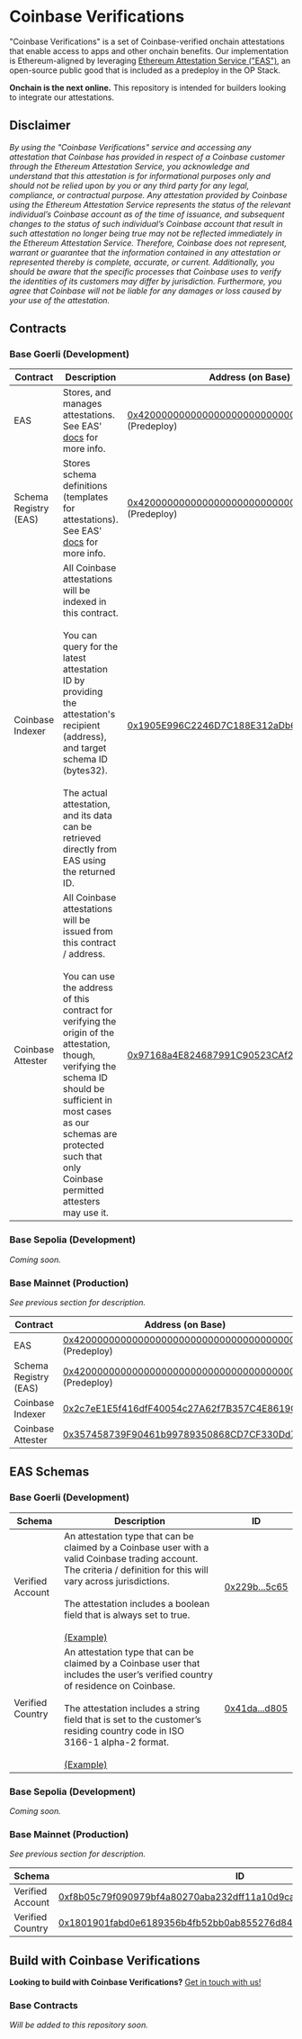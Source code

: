 # Coinbase Verifications

"Coinbase Verifications" is a set of Coinbase-verified onchain attestations that enable access to apps and other onchain benefits. Our implementation is Ethereum-aligned by leveraging [Ethereum Attestation Service ("EAS")](https://attest.sh/), an open-source public good that is included as a predeploy in the OP Stack.

**Onchain is the next online.** This repository is intended for builders looking to integrate our attestations.


## Disclaimer

_By using the "Coinbase Verifications" service and accessing any attestation that Coinbase has provided in respect of a Coinbase customer through the Ethereum Attestation Service, you acknowledge and understand that this attestation is for informational purposes only and should not be relied upon by you or any third party for any legal, compliance, or contractual purpose. Any attestation provided by Coinbase using the Ethereum Attestation Service represents the status of the relevant individual’s Coinbase account as of the time of issuance, and subsequent changes to the status of such individual’s Coinbase account that result in such attestation no longer being true may not be reflected immediately in the Ethereum Attestation Service.  Therefore, Coinbase does not represent, warrant or guarantee that the information contained in any attestation or represented thereby is complete, accurate, or current.  Additionally, you should be aware that the specific processes that Coinbase uses to verify the identities of its customers may differ by jurisdiction.  Furthermore, you agree that Coinbase will not be liable for any damages or loss caused by your use of the attestation._


## Contracts

### Base Goerli (Development)

| Contract              | Description                                                                                                                                                                                                                                                                                                                 | Address (on Base)                                                                                                                        |
|-----------------------|-----------------------------------------------------------------------------------------------------------------------------------------------------------------------------------------------------------------------------------------------------------------------------------------------------------------------------|------------------------------------------------------------------------------------------------------------------------------------------|
| EAS                   | Stores, and manages attestations. See EAS' [docs](https://docs.attest.sh/docs/quick--start/quickstart) for more info.                                                                                                                                                                                                       | [0x4200000000000000000000000000000000000021](https://goerli.basescan.org/address/0x4200000000000000000000000000000000000021) (Predeploy) |
| Schema Registry (EAS) | Stores schema definitions (templates for attestations). See EAS' [docs](https://docs.attest.sh/docs/quick--start/quickstart) for more info.                                                                                                                                                                                 | [0x4200000000000000000000000000000000000020](https://goerli.basescan.org/address/0x4200000000000000000000000000000000000020) (Predeploy) |
| Coinbase Indexer      | All Coinbase attestations will be indexed in this contract.<br><br>You can query for the latest attestation ID by providing the attestation's recipient (address), and target schema ID (bytes32).<br><br>The actual attestation, and its data can be retrieved directly from EAS using the returned ID.                    | [0x1905E996C2246D7C188E312aDb65E27FBCC25e93](https://goerli.basescan.org/address/0x1905E996C2246D7C188E312aDb65E27FBCC25e93)             |
| Coinbase Attester     | All Coinbase attestations will be issued from this contract / address.<br><br>You can use the address of this contract for verifying the origin of the attestation, though, verifying the schema ID should be sufficient in most cases as our schemas are protected such that only Coinbase permitted attesters may use it. | [0x97168a4E824687991C90523CAf2bc87EfD713A3C](https://goerli.basescan.org/address/0x97168a4E824687991C90523CAf2bc87EfD713A3C)             |

### Base Sepolia (Development)

_Coming soon._

### Base Mainnet (Production)

_See previous section for description._

| Contract              | Address (on Base)                                                                                                                 |
|-----------------------|-----------------------------------------------------------------------------------------------------------------------------------|
| EAS                   | [0x4200000000000000000000000000000000000021](https://basescan.org/address/0x4200000000000000000000000000000000000021) (Predeploy) |
| Schema Registry (EAS) | [0x4200000000000000000000000000000000000020](https://basescan.org/address/0x4200000000000000000000000000000000000020) (Predeploy) |
| Coinbase Indexer      | [0x2c7eE1E5f416dfF40054c27A62f7B357C4E8619C](https://basescan.org/address/0x2c7eE1E5f416dfF40054c27A62f7B357C4E8619C)             |
| Coinbase Attester     | [0x357458739F90461b99789350868CD7CF330Dd7EE](https://basescan.org/address/0x357458739F90461b99789350868CD7CF330Dd7EE)             |


## EAS Schemas

### Base Goerli (Development)

| Schema | Description | ID |
|---|---|---|
| Verified Account | An attestation type that can be claimed by a Coinbase user with a valid Coinbase trading account. The criteria / definition for this will vary across jurisdictions.<br><br>The attestation includes a boolean field that is always set to true.<br><br>[(Example)](https://base-goerli-predeploy.easscan.org/attestation/view/0xee3d6e68a014ca45169c3cacc4bcae57e646ffdd2096d6c82bf3670357b56315) | [0x229b...5c65](https://base-goerli-predeploy.easscan.org/schema/view/0x229bf5be6b9c05db7cb9e3be704499ecc4b73fde00aa5a5c0bff8f7dd5765c65) |
| Verified Country | An attestation type that can be claimed by a Coinbase user that includes the user’s verified country of residence on Coinbase.<br><br>The attestation includes a string field that is set to the customer’s residing country code in ISO 3166-1 alpha-2 format.<br><br>[(Example)](https://base-goerli-predeploy.easscan.org/attestation/view/0x2773f586de4e24ff5d2f16b730f4e413f0b41c6a59735086221ca96990162b59) | [0x41da...d805](https://base-goerli-predeploy.easscan.org/schema/view/0x41da234470e4d2fba2bba91b98f78e19da22467b473a643d9bbaabef3adcd805) |

### Base Sepolia (Development)

_Coming soon._

### Base Mainnet (Production)

_See previous section for description._

| Schema | ID |
|---|---|
| Verified Account | [0xf8b05c79f090979bf4a80270aba232dff11a10d9ca55c4f88de95317970f0de9](https://base.easscan.org/schema/view/0xf8b05c79f090979bf4a80270aba232dff11a10d9ca55c4f88de95317970f0de9) |
| Verified Country | [0x1801901fabd0e6189356b4fb52bb0ab855276d84f7ec140839fbd1f6801ca065](https://base.easscan.org/schema/view/0x1801901fabd0e6189356b4fb52bb0ab855276d84f7ec140839fbd1f6801ca065) |


## Build with Coinbase Verifications

**Looking to build with Coinbase Verifications?** [Get in touch with us!](https://app.deform.cc/form/69d6f46e-426a-4bcd-bfe6-d3b3678bf4bf/)

### Base Contracts

_Will be added to this repository soon._
